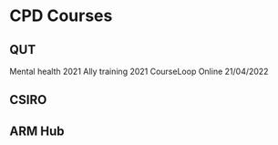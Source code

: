 # CPD Courses

## QUT

Mental health 2021
Ally training 2021
CourseLoop Online 21/04/2022

## CSIRO


## ARM Hub
